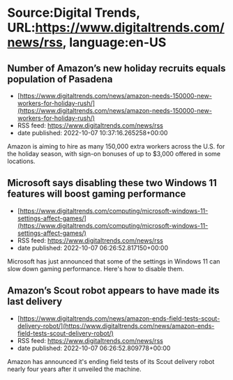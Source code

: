 # Source:Digital Trends, URL:https://www.digitaltrends.com/news/rss, language:en-US

## Number of Amazon’s new holiday recruits equals population of Pasadena
 - [https://www.digitaltrends.com/news/amazon-needs-150000-new-workers-for-holiday-rush/](https://www.digitaltrends.com/news/amazon-needs-150000-new-workers-for-holiday-rush/)
 - RSS feed: https://www.digitaltrends.com/news/rss
 - date published: 2022-10-07 10:37:16.265258+00:00

Amazon is aiming to hire as many 150,000 extra workers across the U.S. for the holiday season, with sign-on bonuses of up to $3,000 offered in some locations.

## Microsoft says disabling these two Windows 11 features will boost gaming performance
 - [https://www.digitaltrends.com/computing/microsoft-windows-11-settings-affect-games/](https://www.digitaltrends.com/computing/microsoft-windows-11-settings-affect-games/)
 - RSS feed: https://www.digitaltrends.com/news/rss
 - date published: 2022-10-07 06:26:52.817150+00:00

Microsoft has just announced that some of the settings in Windows 11 can slow down gaming performance. Here's how to disable them.

## Amazon’s Scout robot appears to have made its last delivery
 - [https://www.digitaltrends.com/news/amazon-ends-field-tests-scout-delivery-robot/](https://www.digitaltrends.com/news/amazon-ends-field-tests-scout-delivery-robot/)
 - RSS feed: https://www.digitaltrends.com/news/rss
 - date published: 2022-10-07 06:26:52.809778+00:00

Amazon has announced it's ending field tests of its Scout delivery robot nearly four years after it unveiled the machine.

